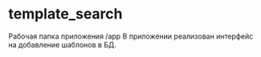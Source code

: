 # template_search
Рабочая папка приложения /app
В приложении реализован интерфейс на добавление шаблонов в БД.
